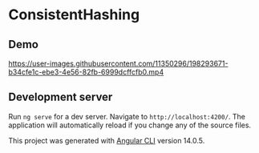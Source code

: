 # ConsistentHashing

## Demo
https://user-images.githubusercontent.com/11350296/198293671-b34cfe1c-ebe3-4e56-82fb-6999dcffcfb0.mp4

## Development server

Run `ng serve` for a dev server. Navigate to `http://localhost:4200/`. The application will automatically reload if you change any of the source files.

This project was generated with [Angular CLI](https://github.com/angular/angular-cli) version 14.0.5.
